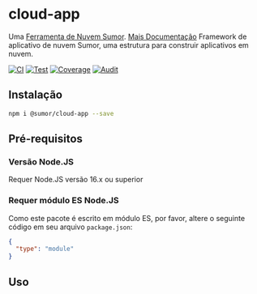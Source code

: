 # cloud-app

Uma [Ferramenta de Nuvem Sumor](https://sumor.cloud).
[Mais Documentação](https://sumor.cloud/cloud-app)
Framework de aplicativo de nuvem Sumor, uma estrutura para construir aplicativos em nuvem.

[![CI](https://github.com/sumor-cloud/cloud-app/actions/workflows/ci.yml/badge.svg)](https://github.com/sumor-cloud/cloud-app/actions/workflows/ci.yml)
[![Test](https://github.com/sumor-cloud/cloud-app/actions/workflows/ut.yml/badge.svg)](https://github.com/sumor-cloud/cloud-app/actions/workflows/ut.yml)
[![Coverage](https://github.com/sumor-cloud/cloud-app/actions/workflows/coverage.yml/badge.svg)](https://github.com/sumor-cloud/cloud-app/actions/workflows/coverage.yml)
[![Audit](https://github.com/sumor-cloud/cloud-app/actions/workflows/audit.yml/badge.svg)](https://github.com/sumor-cloud/cloud-app/actions/workflows/audit.yml)

## Instalação

```bash
npm i @sumor/cloud-app --save
```

## Pré-requisitos

### Versão Node.JS

Requer Node.JS versão 16.x ou superior

### Requer módulo ES Node.JS

Como este pacote é escrito em módulo ES,
por favor, altere o seguinte código em seu arquivo `package.json`:

```json
{
  "type": "module"
}
```

## Uso
